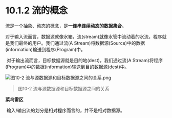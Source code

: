 # 10.1.2 流的概念

​    流是一个抽象、动态的概念，是**一连串连续动态的数据集合**。

​    对于输入流而言，数据源就像水箱，流(stream)就像水管中流动着的水流，程序就是我们最终的用户。我们通过流(A Stream)将数据源(Source)中的数据(information)输送到程序(Program)中。

​    对于输出流而言，目标数据源就是目的地(dest)，我们通过流(A Stream)将程序(Program)中的数据(information)输送到目的数据源(dest)中。

![图10-2 流与源数据源和目标数据源之间的关系.png](https://www.sxt.cn/360shop/Public/admin/UEditor/20170525/1495701094668697.png)

> 图10-2 流与源数据源和目标数据源之间的关系

**菜鸟雷区**

​    输入/输出流的划分是相对程序而言的，并不是相对数据源。